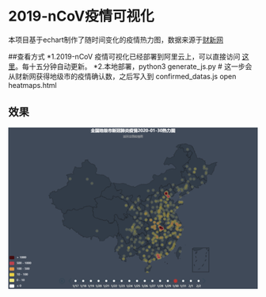 # 2019-nCoV疫情可视化

本项目基于echart制作了随时间变化的疫情热力图，数据来源于[财新网](http://datanews.caixin.com/interactive/2020/iframe/pneumonia-new/)

##查看方式
*1.2019-nCoV 疫情可视化已经部署到阿里云上，可以直接访问 [这里](http://nwatch.top:8085/2019ncov/heatmaps.html)。每十五分钟自动更新。
*2.本地部署，python3 generate_js.py # 这一步会从财新网获得地级市的疫情确认数，之后写入到 confirmed_datas.js
open heatmaps.html

## 效果

![效果图](demo20200130.png)

